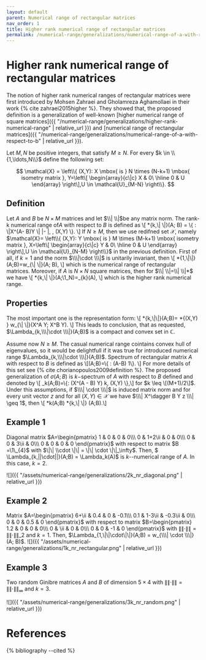 ```yaml
---
layout: default
parent: Numerical range of rectangular matrices
nav_order: 1
title: Higher rank numerical range of rectangular matrices
permalink: /numerical-range/generalizations/numerical-range-of-a-with-respect-to-b/higher-rank-numerical-range-for-rectangular/
---
```

# Higher rank numerical range of rectangular matrices

The notion of higher rank numerical ranges of rectangular matrices were
first introduced by Mohsen Zahraei and Gholamreza Aghamollaei in their
work {% cite zahraei2015higher %}. They showed that, the proposed
definition is a generalization of well-known [higher numerical range of
square
matrices]({{ "/numerical-range/generalizations/higher-rank-numerical-range" | relative_url }})
and [numerical range of rectangular
matrices]({{ "/numerical-range/generalizations/numerical-range-of-a-with-respect-to-b" | relative_url }}).

Let $M,N$ be positive integers, that satisfy $M \geq N$. For every $k
\in \\{1,\ldots,N\\}$ define the following set: 

$$
\mathcal{X} = \left\\{
(X,Y): X \mbox{ is } N \times (N-k+1) \mbox{ isometry matrix },
Y=\left\[ \begin{array}{c\|c} X & 0\ \hline 0 & U \end{array} \right\],U
\in \mathcal{U}_{M-N} \right\\}.
$$

## Definition

Let $A$ and $B$ be $N \times M$ matrices and let $\\|  \\|$be any matrix
norm. The rank-k numerical range of$A$ with respect to $B$ is defined as
\\\[ *{k,\\| \\|}(A; B) = \\{ : \\|X^(A- B)Y \\| |- |, ,  (X,Y)  \\}.
\\\] If $N \geq M$, then we use redifned set $\mathcal{X}$, namely
$\mathcal{X}= \left\\{ (X,Y): Y \mbox{ is } M \times (M-k+1) \mbox{
isometry matrix }, X=\left\[ \begin{array}{c\|c} Y & 0\ \hline 0 & U
\end{array} \right\],U \in \mathcal{U}_{N-M} \right\\}$ in the previous
definition. First of all, if $k=1$ and the norm $\\\|\cdot \\\|$ is
unitarily invariant, then \\\[ *{1,\\|\\|}(A;B)=w\_{\\| \\|}(A; B), \\\]
which is the numerical range of rectangular matrices. Moreover, if $A$
is $N \times N$ square matrices, then for $\\| \\|=\\| \\|*$ we have
\\\[ *{k,\\| \\|}(A;\\1\_N)=\_{k}(A), \\\] which is the higher rank
numerical range.

## Properties

The most important one is the representation form: \\\[
*{k,\\|\\|}(A;B)= *{(X,Y) } w\_{\\| \\|}(X^A Y; X^B Y). \\\] This leads
to conclusion, that as requested, $\Lambda_{k,\\\|\cdot \\\|}(A;B)$ is a
compact and convex set in $\mathbb{C}$.

Assume now $N \geq M$. The casual numerical range cointains convex hull
of eigenvalues, so it would be delightfull if it was true for introduced
numerical range $\Lambda_{k,\\\|\cdot \\\|}(A;B)$. Spectrum of
rectangular matrix $A$ with respect to $B$ is defined as \\\[(A;B)=\\{ :
(A-B)  1\\}. \\\] For more details of this set see
{% cite chorianopoulos2009definition %}. The proposed generalization of
$\sigma(A;B)$ is $k-$spectrum of $A$ with respect to $B$ defined and
denoted by \\\[ \_k(A;B)=\\{: (X^(A - B) Y) k, (X,Y)   \\},\\\] for $k
\leq \[(M+1)/2\]$. Under this assumptions, if $\\\| \cdot \\\|$ is
induced matrix norm and for every unit vector $z$ and for all $(X,Y) \in
\mathcal{X}$ we have $\\\| X^\dagger B Y z \\\| \geq 1$, then \\\[
*k(A;B) *{k,\\| \\|} (A;B).\\\]

## Example 1

Diagonal matrix $A=\begin{pmatrix} 1 & 0 & 0 & 0\\\ 0 & 1+2\ii & 0 & 0\\\ 0
& 0 & 3\ii & 0\\\ 0 & 0 & 0 & 0 \end{pmatrix}$ with respect to matrix $B
=\1\_{4}$ with $\|\| \\cdot \|\| = \|\| \cdot \|\|_\infty$. Then, 
$ \Lambda\_{k,\|\|\cdot\|\|}(A;B) = \Lambda\_k(A)$ is $k$--numerical range
of $A$. In this case, $k=2$.

![]({{ "/assets/numerical-range/generalizations/2k_nr_diagonal.png" | relative_url }})

## Example 2

Matrix $A=\begin{pmatrix} 6+\ii & 0.4 & 0 & -0.1\\\ 0.1 & 1-3\ii & -0.3\ii
& 0\\\ 0 & 0 & 0.5 & 0 \end{pmatrix}$ with respect to matrix
$B=\begin{pmatrix} 1.2 & 0 & 0 & 0\\\ 0 & \ii & 0 & 0\\\ 0 & 0 & -1 & 0
\end{pmatrix}$ with $\|\| \cdot \|\| = \|\| \cdot \|\|\_2$ and $k=1$. Then,
$\Lambda_{1,\|\|\cdot\|\|}(A;B) = w_{\\\| \cdot \\\|}(A; B)$.
![]({{ "/assets/numerical-range/generalizations/1k_nr_rectangular.png" | relative_url }})

## Example 3

Two random Ginibre matrices $A$ and $B$ of dimension $5 \times 4$ with
$\|\|\cdot\|\| = \|\|\cdot\|\|_\infty$ and $k=3$.

![]({{ "/assets/numerical-range/generalizations/3k_nr_random.png" | relative_url }})

# References

{% bibliography --cited %}
